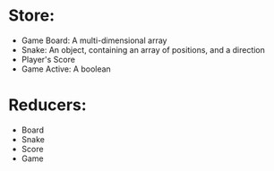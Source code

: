 # Store:
- Game Board: A multi-dimensional array
- Snake: An object, containing an array of positions, and a direction
- Player's Score
- Game Active: A boolean

# Reducers:
- Board
- Snake
- Score
- Game
